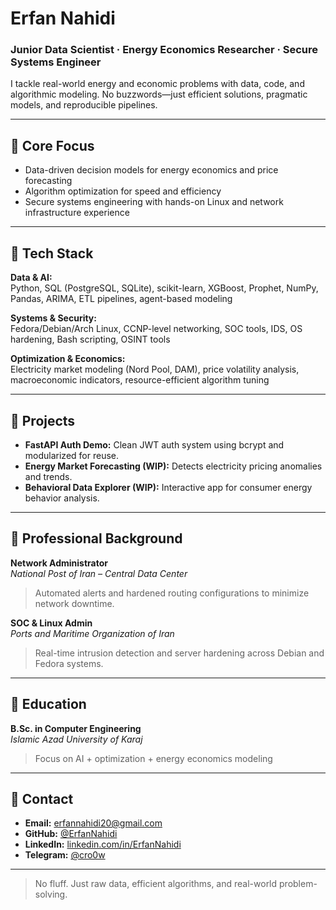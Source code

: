 # Erfan Nahidi

### Junior Data Scientist · Energy Economics Researcher · Secure Systems Engineer

I tackle real-world energy and economic problems with data, code, and algorithmic modeling. No buzzwords—just efficient solutions, pragmatic models, and reproducible pipelines.

---

## 🔹 Core Focus

- Data-driven decision models for energy economics and price forecasting
- Algorithm optimization for speed and efficiency
- Secure systems engineering with hands-on Linux and network infrastructure experience

---

## 🔹 Tech Stack

**Data & AI:**  
Python, SQL (PostgreSQL, SQLite), scikit-learn, XGBoost, Prophet, NumPy, Pandas, ARIMA, ETL pipelines, agent-based modeling  

**Systems & Security:**  
Fedora/Debian/Arch Linux, CCNP-level networking, SOC tools, IDS, OS hardening, Bash scripting, OSINT tools  

**Optimization & Economics:**  
Electricity market modeling (Nord Pool, DAM), price volatility analysis, macroeconomic indicators, resource-efficient algorithm tuning

---

## 🔹 Projects

- **FastAPI Auth Demo:** Clean JWT auth system using bcrypt and modularized for reuse.
- **Energy Market Forecasting (WIP):** Detects electricity pricing anomalies and trends.
- **Behavioral Data Explorer (WIP):** Interactive app for consumer energy behavior analysis.

---

## 🔹 Professional Background

**Network Administrator**  
*National Post of Iran – Central Data Center*  
> Automated alerts and hardened routing configurations to minimize network downtime.

**SOC & Linux Admin**  
*Ports and Maritime Organization of Iran*  
> Real-time intrusion detection and server hardening across Debian and Fedora systems.

---

## 🔹 Education

**B.Sc. in Computer Engineering**  
*Islamic Azad University of Karaj*  
> Focus on AI + optimization + energy economics modeling

---

## 🔹 Contact

- **Email:** erfannahidi20@gmail.com  
- **GitHub:** [@ErfanNahidi](https://github.com/ErfanNahidi)  
- **LinkedIn:** [linkedin.com/in/ErfanNahidi](https://linkedin.com/in/ErfanNahidi)  
- **Telegram:** [@cro0w](https://t.me/cro0w)

---

> No fluff. Just raw data, efficient algorithms, and real-world problem-solving.
